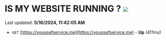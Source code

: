 # IS MY WEBSITE RUNNING ? [![](https://img.shields.io/static/v1?label=Sponsor&message=%E2%9D%A4&logo=GitHub&color=%23fe8e86)](https://github.com/sponsors/<username>)

Last updated: **5/16/2024, 11:42:05 AM**

- `GET` [https://youssefservice.me](https://youssefservice.me) - **Up** (411ms)
